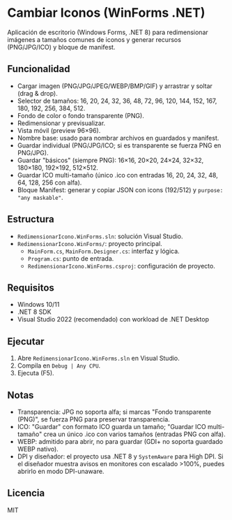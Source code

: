 # Cambiar Iconos (WinForms .NET)

Aplicación de escritorio (Windows Forms, .NET 8) para redimensionar imágenes a tamaños comunes de iconos y generar recursos (PNG/JPG/ICO) y bloque de manifest.

## Funcionalidad

- Cargar imagen (PNG/JPG/JPEG/WEBP/BMP/GIF) y arrastrar y soltar (drag & drop).
- Selector de tamaños: 16, 20, 24, 32, 36, 48, 72, 96, 120, 144, 152, 167, 180, 192, 256, 384, 512.
- Fondo de color o fondo transparente (PNG).
- Redimensionar y previsualizar.
- Vista móvil (preview 96×96).
- Nombre base: usado para nombrar archivos en guardados y manifest.
- Guardar individual (PNG/JPG/ICO; si es transparente se fuerza PNG en PNG/JPG).
- Guardar "básicos" (siempre PNG): 16×16, 20×20, 24×24, 32×32, 180×180, 192×192, 512×512.
- Guardar ICO multi-tamaño (único .ico con entradas 16, 20, 24, 32, 48, 64, 128, 256 con alfa).
- Bloque Manifest: generar y copiar JSON con icons (192/512) y `purpose: "any maskable"`.

## Estructura

- `RedimensionarIcono.WinForms.sln`: solución Visual Studio.
- `RedimensionarIcono.WinForms/`: proyecto principal.
  - `MainForm.cs`, `MainForm.Designer.cs`: interfaz y lógica.
  - `Program.cs`: punto de entrada.
  - `RedimensionarIcono.WinForms.csproj`: configuración de proyecto.

## Requisitos

- Windows 10/11
- .NET 8 SDK
- Visual Studio 2022 (recomendado) con workload de .NET Desktop

## Ejecutar

1. Abre `RedimensionarIcono.WinForms.sln` en Visual Studio.
2. Compila en `Debug | Any CPU`.
3. Ejecuta (F5).

## Notas

- Transparencia: JPG no soporta alfa; si marcas "Fondo transparente (PNG)", se fuerza PNG para preservar transparencia.
- ICO: "Guardar" con formato ICO guarda un tamaño; "Guardar ICO multi-tamaño" crea un único .ico con varios tamaños (entradas PNG con alfa).
- WEBP: admitido para abrir, no para guardar (GDI+ no soporta guardado WEBP nativo).
- DPI y diseñador: el proyecto usa .NET 8 y `SystemAware` para High DPI. Si el diseñador muestra avisos en monitores con escalado >100%, puedes abrirlo en modo DPI-unaware.

## Licencia

MIT
